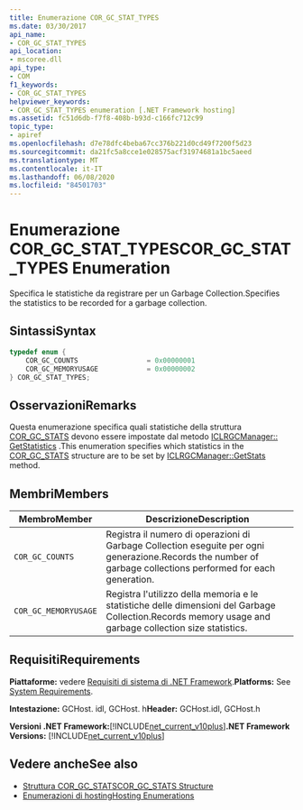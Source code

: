 ```yaml
---
title: Enumerazione COR_GC_STAT_TYPES
ms.date: 03/30/2017
api_name:
- COR_GC_STAT_TYPES
api_location:
- mscoree.dll
api_type:
- COM
f1_keywords:
- COR_GC_STAT_TYPES
helpviewer_keywords:
- COR_GC_STAT_TYPES enumeration [.NET Framework hosting]
ms.assetid: fc51d6db-f7f8-408b-b93d-c166fc712c99
topic_type:
- apiref
ms.openlocfilehash: d7e78dfc4beba67cc376b221d0cd49f7200f5d23
ms.sourcegitcommit: da21fc5a8cce1e028575acf31974681a1bc5aeed
ms.translationtype: MT
ms.contentlocale: it-IT
ms.lasthandoff: 06/08/2020
ms.locfileid: "84501703"
---
```

# <a name="cor_gc_stat_types-enumeration"></a><span data-ttu-id="42527-102">Enumerazione COR_GC_STAT_TYPES</span><span class="sxs-lookup"><span data-stu-id="42527-102">COR_GC_STAT_TYPES Enumeration</span></span>
<span data-ttu-id="42527-103">Specifica le statistiche da registrare per un Garbage Collection.</span><span class="sxs-lookup"><span data-stu-id="42527-103">Specifies the statistics to be recorded for a garbage collection.</span></span>  
  
## <a name="syntax"></a><span data-ttu-id="42527-104">Sintassi</span><span class="sxs-lookup"><span data-stu-id="42527-104">Syntax</span></span>  
  
```cpp  
typedef enum {  
    COR_GC_COUNTS                 = 0x00000001  
    COR_GC_MEMORYUSAGE            = 0x00000002  
} COR_GC_STAT_TYPES;  
```  
  
## <a name="remarks"></a><span data-ttu-id="42527-105">Osservazioni</span><span class="sxs-lookup"><span data-stu-id="42527-105">Remarks</span></span>  
 <span data-ttu-id="42527-106">Questa enumerazione specifica quali statistiche della struttura [COR_GC_STATS](cor-gc-stats-structure.md) devono essere impostate dal metodo [ICLRGCManager:: GetStatistics](iclrgcmanager-getstats-method.md) .</span><span class="sxs-lookup"><span data-stu-id="42527-106">This enumeration specifies which statistics in the [COR_GC_STATS](cor-gc-stats-structure.md) structure are to be set by [ICLRGCManager::GetStats](iclrgcmanager-getstats-method.md) method.</span></span>  
  
## <a name="members"></a><span data-ttu-id="42527-107">Membri</span><span class="sxs-lookup"><span data-stu-id="42527-107">Members</span></span>  
  
|<span data-ttu-id="42527-108">Membro</span><span class="sxs-lookup"><span data-stu-id="42527-108">Member</span></span>|<span data-ttu-id="42527-109">Descrizione</span><span class="sxs-lookup"><span data-stu-id="42527-109">Description</span></span>|  
|------------|-----------------|  
|`COR_GC_COUNTS`|<span data-ttu-id="42527-110">Registra il numero di operazioni di Garbage Collection eseguite per ogni generazione.</span><span class="sxs-lookup"><span data-stu-id="42527-110">Records the number of garbage collections performed for each generation.</span></span>|  
|`COR_GC_MEMORYUSAGE`|<span data-ttu-id="42527-111">Registra l'utilizzo della memoria e le statistiche delle dimensioni del Garbage Collection.</span><span class="sxs-lookup"><span data-stu-id="42527-111">Records memory usage and garbage collection size statistics.</span></span>|  
  
## <a name="requirements"></a><span data-ttu-id="42527-112">Requisiti</span><span class="sxs-lookup"><span data-stu-id="42527-112">Requirements</span></span>  
 <span data-ttu-id="42527-113">**Piattaforme:** vedere [Requisiti di sistema di .NET Framework](../../get-started/system-requirements.md).</span><span class="sxs-lookup"><span data-stu-id="42527-113">**Platforms:** See [System Requirements](../../get-started/system-requirements.md).</span></span>  
  
 <span data-ttu-id="42527-114">**Intestazione:** GCHost. idl, GCHost. h</span><span class="sxs-lookup"><span data-stu-id="42527-114">**Header:** GCHost.idl, GCHost.h</span></span>  
  
 <span data-ttu-id="42527-115">**Versioni .NET Framework:**[!INCLUDE[net_current_v10plus](../../../../includes/net-current-v10plus-md.md)]</span><span class="sxs-lookup"><span data-stu-id="42527-115">**.NET Framework Versions:** [!INCLUDE[net_current_v10plus](../../../../includes/net-current-v10plus-md.md)]</span></span>  
  
## <a name="see-also"></a><span data-ttu-id="42527-116">Vedere anche</span><span class="sxs-lookup"><span data-stu-id="42527-116">See also</span></span>

- [<span data-ttu-id="42527-117">Struttura COR_GC_STATS</span><span class="sxs-lookup"><span data-stu-id="42527-117">COR_GC_STATS Structure</span></span>](cor-gc-stats-structure.md)
- [<span data-ttu-id="42527-118">Enumerazioni di hosting</span><span class="sxs-lookup"><span data-stu-id="42527-118">Hosting Enumerations</span></span>](hosting-enumerations.md)
